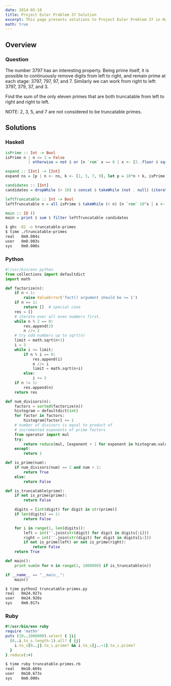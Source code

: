 ```yaml
---
date: 2014-05-18
title: Project Euler Problem 37 Solution
excerpt: This page presents solutions to Project Euler Problem 37 in Haskell, Python and Ruby.
math: true
---
```



## Overview


### Question

The number 3797 has an interesting property. Being prime itself, it is possible 
to continuously remove digits from left to right, and remain prime at each 
stage: 3797, 797, 97, and 7. Similarly we can work from right to left: 3797, 
379, 37, and 3.

Find the sum of the only eleven primes that are both truncatable from left to 
right and right to left.

NOTE: 2, 3, 5, and 7 are not considered to be truncatable primes.







## Solutions

### Haskell

```haskell
isPrime :: Int -> Bool
isPrime n | n <= 1 = False
          | otherwise = not $ or [n `rem` x == 0 | x <- [2..floor $ sqrt $ fromIntegral n]]

expand :: [Int] -> [Int]
expand ns = [p | n <- ns, k <- [1, 3, 7, 9], let p = 10*n + k, isPrime p]

candidates :: [Int]
candidates = dropWhile (< 10) $ concat $ takeWhile (not . null) (iterate expand [2, 3, 5, 7])

leftTruncatable :: Int -> Bool
leftTruncatable n = all isPrime $ takeWhile (< n) [n `rem` 10^x | x <- [1..]]

main :: IO ()
main = print $ sum $ filter leftTruncatable candidates
```


```bash
$ ghc -O2 -o truncatable-primes
$ time ./truncatable-primes
real   0m0.004s
user   0m0.003s
sys    0m0.000s
```



### Python

```python
#!/usr/bin/env python
from collections import defaultdict
import math

def factorize(n):
    if n < 1:
        raise ValueError('fact() argument should be >= 1')
    if n == 1:
        return []  # special case
    res = []
    # iterate over all even numbers first.
    while n % 2 == 0:
        res.append(2)
        n //= 2
    # try odd numbers up to sqrt(n)
    limit = math.sqrt(n+1)
    i = 3
    while i <= limit:
        if n % i == 0:
            res.append(i)
            n //= i
            limit = math.sqrt(n+i)
        else:
            i += 2
    if n != 1:
        res.append(n)
    return res

def num_divisors(n):
    factors = sorted(factorize(n))
    histogram = defaultdict(int)
    for factor in factors:
        histogram[factor] += 1
    # number of divisors is equal to product of 
    # incremented exponents of prime factors
    from operator import mul
    try:
        return reduce(mul, [exponent + 1 for exponent in histogram.values()])
    except:
        return 1

def is_prime(num):
    if num_divisors(num) == 2 and num > 1:
        return True
    else:
        return False

def is_truncatable(prime):
    if not is_prime(prime):
        return False

    digits = [int(digit) for digit in str(prime)]
    if len(digits) == 1:
        return False

    for i in range(1, len(digits)):
        left = int(''.join(str(digit) for digit in digits[:i]))
        right = int(''.join(str(digit) for digit in digits[i:]))
        if not is_prime(left) or not is_prime(right):
            return False
    return True

def main():
    print sum(n for n in range(1, 1000000) if is_truncatable(n))

if __name__ == "__main__":
    main()
```


```bash
$ time python2 truncatable-primes.py
real   0m24.927s
user   0m24.920s
sys    0m0.017s
```



### Ruby

```ruby
#!/usr/bin/env ruby
require 'mathn'
puts (10..1000000).select { |i|
  (0..i.to_s.length-1).all? { |j|
    i.to_s[0..j].to_i.prime? && i.to_s[j..-1].to_i.prime?
  }
}.reduce(:+)
```


```bash
$ time ruby truncatable-primes.rb
real   0m10.669s
user   0m10.673s
sys    0m0.000s
```


